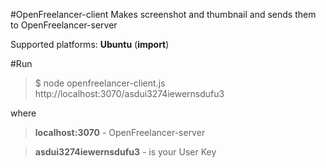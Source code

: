 #OpenFreelancer-client
Makes screenshot and thumbnail and sends them to OpenFreelancer-server

Supported platforms: **Ubuntu** (**import**)

#Run

>$ node openfreelancer-client.js http://localhost:3070/asdui3274iewernsdufu3

where

> **localhost:3070** - OpenFreelancer-server

> **asdui3274iewernsdufu3** - is your User Key
